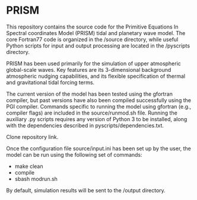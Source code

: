 # PRISM

This repository contains the source code for the Primitive Equations In Spectral coordinates Model (PRISM) tidal and planetary wave model. The core Fortran77 code is organized in the /source directory, while useful Python scripts for input and output processing are located in the /pyscripts directory. 

PRISM has been used primarily for the simulation of upper atmospheric global-scale waves. Key features are its 3-dimensional background atmospheric nudging capabilities, and its flexible specification of thermal and gravitational tidal forcing terms. 

The current version of the model has been tested using the gfortran compiler, but past versions have also been compiled successfully using the PGI compiler. Commands specific to running the model using gfortran (e.g., compiler flags) are included in the source/runmod.sh file. Running the auxiliary .py scripts requires any version of Python 3 to be installed, along with the dependencies described in pyscripts/dependencies.txt. 

Clone repository link. 

Once the configuration file source/input.ini has been set up by the user, the model can be run using the following set of commands:

- make clean
- compile
- sbash modrun.sh

By default, simulation results will be sent to the /output directory. 

